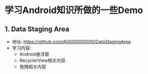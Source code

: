# 学习Android知识所做的一些Demo
## 1. Data Staging Area
* 地址: https://github.com/A0000000000/DataStagingArea
* 学习内容:
  * Android悬浮窗
  * RecyclerView相关内容
  * 拖拽相关内容
